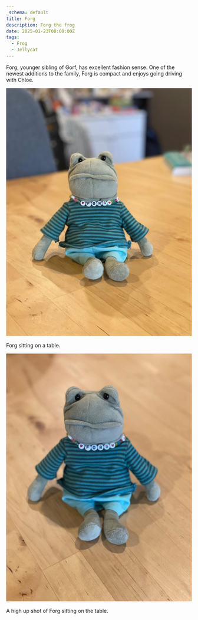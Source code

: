 ```yaml
---
_schema: default
title: Forg
description: Forg the frog
date: 2025-01-23T00:00:00Z
tags:
  - Frog
  - Jellycat
---
```

Forg, younger sibling of Gorf, has excellent fashion sense. One of the newest additions to the family, Forg is compact and enjoys going driving with Chloe.

![](Forg2.jpg)

Forg sitting on a table.

![](Forg3.jpg)

A high up shot of Forg sitting on the table.